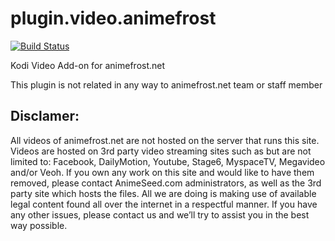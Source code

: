 plugin.video.animefrost
=======================

[![Build Status](https://travis-ci.org/nabilbendafi/plugin.video.animefrost.png?branch=master)](https://travis-ci.org/nabilbendafi/plugin.video.animefrost)

Kodi Video Add-on for animefrost.net

This plugin is not related in any way to animefrost.net team or staff member

Disclamer:
----------
All videos of animefrost.net are not hosted on the server that runs this site. Videos are hosted on 3rd party video streaming sites such as but are not limited to: Facebook, DailyMotion, Youtube, Stage6, MyspaceTV, Megavideo and/or Veoh. If you own any work on this site and would like to have them removed, please contact AnimeSeed.com administrators, as well as the 3rd party site which hosts the files. All we are doing is making use of available legal content found all over the internet in a respectful manner. If you have any other issues, please contact us and we’ll try to assist you in the best way possible.
